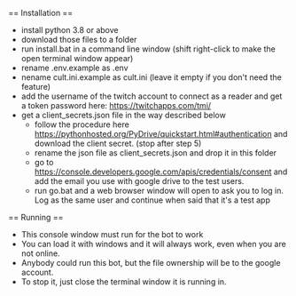 == Installation ==
- install python 3.8 or above
- download those files to a folder
- run install.bat in a command line window (shift right-click to make the open terminal window appear)
- rename .env.example as .env
- nename cult.ini.example as cult.ini (leave it empty if you don't need the feature)
- add the username of the twitch account to connect as a reader and get a token password here: https://twitchapps.com/tmi/
- get a client_secrets.json file in the way described below
  - follow the procedure here https://pythonhosted.org/PyDrive/quickstart.html#authentication and download the client secret. (stop after step 5)
  - rename the json file as client_secrets.json and drop it in this folder
  - go to https://console.developers.google.com/apis/credentials/consent and add the email you use with google drive to the test users.
  - run go.bat and a web browser window will open to ask you to log in. Log as the same user and continue when said that it's a test app

== Running ==
- This console window must run for the bot to work
- You can load it with windows and it will always work, even when you are not online.
- Anybody could run this bot, but the file ownership will be to the google account.
- To stop it, just close the terminal window it is running in.
